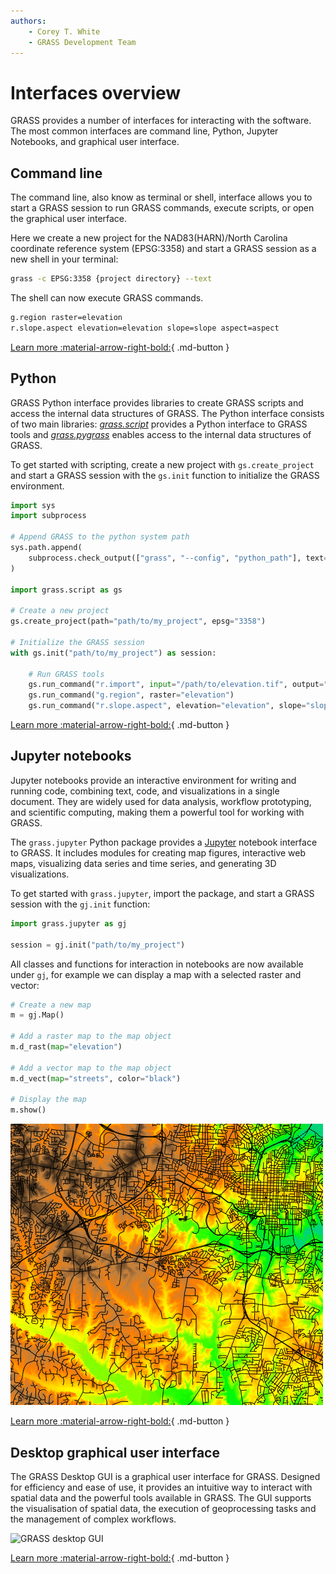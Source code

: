 ```yaml
---
authors:
    - Corey T. White
    - GRASS Development Team
---
```


# Interfaces overview

GRASS provides a number of interfaces for interacting with the software.
The most common interfaces are command line, Python, Jupyter Notebooks,
and graphical user interface.

## Command line

The command line, also know as terminal or shell, interface allows you to start
a GRASS session to run GRASS commands, execute scripts, or open the graphical
user interface.

Here we create a new project for the NAD83(HARN)/North Carolina coordinate
reference system (EPSG:3358) and start a GRASS session as a new shell in
your terminal:

```sh
grass -c EPSG:3358 {project directory} --text
```

The shell can now execute GRASS commands.

```sh
g.region raster=elevation
r.slope.aspect elevation=elevation slope=slope aspect=aspect
```

[Learn more :material-arrow-right-bold:](command_line_intro.md){ .md-button }

## Python

GRASS Python interface provides libraries to create GRASS scripts and access
the internal data structures of GRASS. The Python interface consists of
two main libraries:
*[grass.script](https://grass.osgeo.org/grass-stable/manuals/libpython/script_intro.html)*
provides a Python interface to GRASS tools
and *[grass.pygrass](https://grass.osgeo.org/grass-stable/manuals/libpython/pygrass_index.html)*
enables access to the internal data structures of GRASS.

To get started with scripting, create a new project with `gs.create_project` and
start a GRASS session with the `gs.init` function to initialize the
GRASS environment.

```python
import sys
import subprocess

# Append GRASS to the python system path
sys.path.append(
    subprocess.check_output(["grass", "--config", "python_path"], text=True).strip()
)

import grass.script as gs

# Create a new project
gs.create_project(path="path/to/my_project", epsg="3358")

# Initialize the GRASS session
with gs.init("path/to/my_project") as session:

    # Run GRASS tools
    gs.run_command("r.import", input="/path/to/elevation.tif", output="elevation")
    gs.run_command("g.region", raster="elevation")
    gs.run_command("r.slope.aspect", elevation="elevation", slope="slope")
```

[Learn more :material-arrow-right-bold:](python_intro.md){ .md-button }

## Jupyter notebooks

Jupyter notebooks provide an interactive environment for writing and running code,
combining text, code, and visualizations in a single document.
They are widely used for data analysis, workflow prototyping, and scientific computing,
making them a powerful tool for working with GRASS.

The `grass.jupyter` Python package provides a [Jupyter](https://jupyter.org/)
notebook interface to GRASS. It includes modules for creating map figures,
interactive web maps, visualizing data series and time series, and generating
3D visualizations.

To get started with `grass.jupyter`, import the package,
and start a GRASS session with the `gj.init` function:

```python
import grass.jupyter as gj

session = gj.init("path/to/my_project")
```

All classes and functions for interaction in notebooks are now available under `gj`,
for example we can display a map with a selected raster and vector:

```python
# Create a new map
m = gj.Map()

# Add a raster map to the map object
m.d_rast(map="elevation")

# Add a vector map to the map object
m.d_vect(map="streets", color="black")

# Display the map
m.show()
```

![Elevation map overlayed with streets with gj.Map](jupyter_map.png)

[Learn more :material-arrow-right-bold:](jupyter_intro.md){ .md-button }

## Desktop graphical user interface

The GRASS Desktop GUI is a graphical user interface for GRASS.
Designed for efficiency and ease of use, it provides an intuitive way to
interact with spatial data and the powerful tools available in GRASS.
The GUI supports the visualisation of spatial data,
the execution of geoprocessing tasks and the management of complex workflows.

![GRASS desktop GUI](grass_start.png)

[Learn more :material-arrow-right-bold:](helptext.md){ .md-button }
